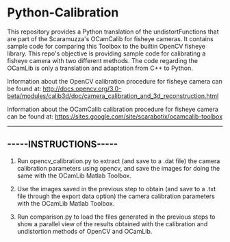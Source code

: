 # Python-Calibration
This repository provides a Python translation of the undistortFunctions that are part of the Scaramuzza's OCamCalib for fisheye cameras. It contains sample code for comparing this Toolbox to the builtin OpenCV fisheye library.
This repo's objective is providing sample code for calibrating a fisheye camera with two different methods. The code regarding the OCamLib is only a translation and adaptation from C++ to Python. 


Information about the OpenCV calibration procedure for fisheye camera can be found at: http://docs.opencv.org/3.0-beta/modules/calib3d/doc/camera_calibration_and_3d_reconstruction.html

Information about the OCamCalib calibration procedure for fisheye camera can be found at: https://sites.google.com/site/scarabotix/ocamcalib-toolbox

----------------------
-----INSTRUCTIONS-----
----------------------

1. Run opencv_calibration.py to extract (and save to a .dat file) the camera calibration parameters using opencv, and save the images for doing the same with the OCamLib Matlab Toolbox.

2. Use the images saved in the previous step to obtain (and save to a .txt file through the export data option) the camera calibration parameters with the OCamLib Matlab Toolbox.

3. Run comparison.py to load the files generated in the previous steps to show a parallel view of the results obtained with the calibration and undistortion methods of OpenCV and OCamLib.
